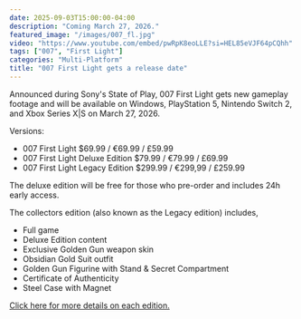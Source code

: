 ```yaml
---
date: 2025-09-03T15:00:00-04:00
description: "Coming March 27, 2026."
featured_image: "/images/007_fl.jpg"
video: "https://www.youtube.com/embed/pwRpK8eoLLE?si=HEL85eVJF64pCQhh"
tags: ["007", "First Light"]
categories: "Multi-Platform"
title: "007 First Light gets a release date"
---
```

Announced during Sony's State of Play, 007 First Light gets new gameplay footage and will be available on Windows, PlayStation 5, Nintendo Switch 2, and Xbox Series X|S on March 27, 2026.

Versions:

- 007 First Light $69.99 / €69.99 / £59.99
- 007 First Light Deluxe Edition $79.99 / €79.99 / £69.99
- 007 First Light Legacy Edition $299.99 / €299,99 / £259.99

The deluxe edition will be free for those who pre-order and includes 24h early access.

The collectors edition (also known as the Legacy edition) includes,

- Full game
- Deluxe Edition content
- Exclusive Golden Gun weapon skin
- Obsidian Gold Suit outfit
- Golden Gun Figurine with Stand & Secret Compartment
- Certificate of Authenticity
- Steel Case with Magnet

[Click here for more details on each edition.](https://ioi.dk/007firstlightgame)